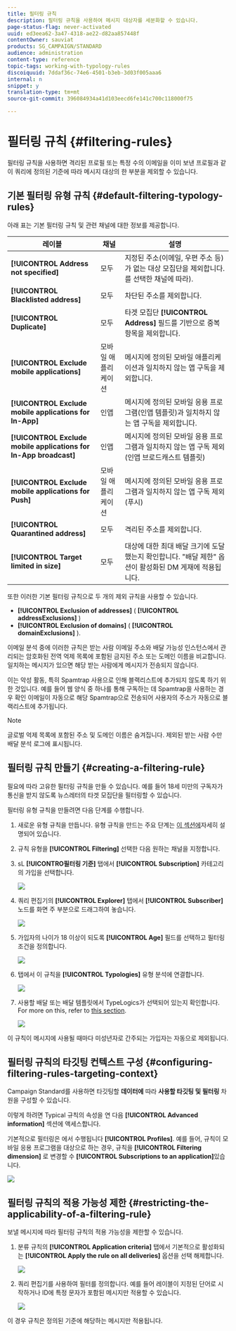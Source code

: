 ```yaml
---
title: 필터링 규칙
description: 필터링 규칙을 사용하여 메시지 대상자를 세분화할 수 있습니다.
page-status-flag: never-activated
uuid: ed3eea62-3a47-4318-ae22-d82aa857448f
contentOwner: sauviat
products: SG_CAMPAIGN/STANDARD
audience: administration
content-type: reference
topic-tags: working-with-typology-rules
discoiquuid: 7ddaf36c-74e6-4501-b3eb-3d03f005aaa6
internal: n
snippet: y
translation-type: tm+mt
source-git-commit: 396084934a41d103eecd6fe141c700c118000f75

---
```



# 필터링 규칙 {#filtering-rules}

필터링 규칙을 사용하면 격리된 프로필 또는 특정 수의 이메일을 이미 보낸 프로필과 같이 쿼리에 정의된 기준에 따라 메시지 대상의 한 부분을 제외할 수 있습니다.

## 기본 필터링 유형 규칙 {#default-filtering-typology-rules}

아래 표는 기본 필터링 규칙 및 관련 채널에 대한 정보를 제공합니다.

| 레이블 | 채널 | 설명 |
---------|----------|---------
| **[!UICONTROL Address not specified]** | 모두 | 지정된 주소(이메일, 우편 주소 등)가 없는 대상 모집단을 제외합니다. 를 선택한 채널에 따라). |
| **[!UICONTROL Blacklisted address]** | 모두 | 차단된 주소를 제외합니다. |
| **[!UICONTROL Duplicate]** | 모두 | 타겟 모집단 **[!UICONTROL Address]** 필드를 기반으로 중복 항목을 제외합니다. |
| **[!UICONTROL Exclude mobile applications]** | 모바일 애플리케이션 | 메시지에 정의된 모바일 애플리케이션과 일치하지 않는 앱 구독을 제외합니다. |
| **[!UICONTROL Exclude mobile applications for In-App]** | 인앱 | 메시지에 정의된 모바일 응용 프로그램(인앱 템플릿)과 일치하지 않는 앱 구독을 제외합니다. |
| **[!UICONTROL Exclude mobile applications for In-App broadcast]** | 인앱 | 메시지에 정의된 모바일 응용 프로그램과 일치하지 않는 앱 구독 제외(인앱 브로드캐스트 템플릿) |
| **[!UICONTROL Exclude mobile applications for Push]** | 모바일 애플리케이션 | 메시지에 정의된 모바일 응용 프로그램과 일치하지 않는 앱 구독 제외(푸시) |
| **[!UICONTROL Quarantined address]** | 모두 | 격리된 주소를 제외합니다. |
| **[!UICONTROL Target limited in size]** | 모두 | 대상에 대한 최대 배달 크기에 도달했는지 확인합니다. &quot;배달 제한&quot; 옵션이 활성화된 DM 게재에 적용됩니다. |

또한 이러한 기본 필터링 규칙으로 두 개의 제외 규칙을 사용할 수 있습니다.

* **[!UICONTROL Exclusion of addresses]** ( **[!UICONTROL addressExclusions]** )
* **[!UICONTROL Exclusion of domains]** ( **[!UICONTROL domainExclusions]** ).

이메일 분석 중에 이러한 규칙은 받는 사람 이메일 주소와 배달 가능성 인스턴스에서 관리되는 암호화된 전역 억제 목록에 포함된 금지된 주소 또는 도메인 이름을 비교합니다. 일치하는 메시지가 있으면 해당 받는 사람에게 메시지가 전송되지 않습니다.

이는 악성 활동, 특히 Spamtrap 사용으로 인해 블랙리스트에 추가되지 않도록 하기 위한 것입니다. 예를 들어 웹 양식 중 하나를 통해 구독하는 데 Spamtrap을 사용하는 경우 확인 이메일이 자동으로 해당 Spamtrap으로 전송되어 사용자의 주소가 자동으로 블랙리스트에 추가됩니다.

>[!NOTE]
>
>글로벌 억제 목록에 포함된 주소 및 도메인 이름은 숨겨집니다. 제외된 받는 사람 수만 배달 분석 로그에 표시됩니다.

## 필터링 규칙 만들기 {#creating-a-filtering-rule}

필요에 따라 고유한 필터링 규칙을 만들 수 있습니다. 예를 들어 18세 미만의 구독자가 통신을 받지 않도록 뉴스레터의 타겟 모집단을 필터링할 수 있습니다.

필터링 유형 규칙을 만들려면 다음 단계를 수행합니다.

1. 새로운 유형 규칙을 만듭니다. 유형 규칙을 만드는 주요 단계는 [이 섹션에](../../sending/using/managing-typology-rules.md)자세히 설명되어 있습니다.

1. 규칙 유형을 **[!UICONTROL Filtering]** 선택한 다음 원하는 채널을 지정합니다.

1. sL **[!UICONTRO필터링 기준]** 탭에서 **[!UICONTROL Subscription]** 카테고리의 가입을 선택합니다.

   ![](assets/typology_create-rule-subscription.png)

1. 쿼리 편집기의 **[!UICONTROL Explorer]** 탭에서 **[!UICONTROL Subscriber]** 노드를 화면 주 부분으로 드래그하여 놓습니다.

   ![](assets/typology_create-rule-subscriber.png)

1. 가입자의 나이가 18 이상이 되도록 **[!UICONTROL Age]** 필드를 선택하고 필터링 조건을 정의합니다.

   ![](assets/typology_create-rule-age.png)

1. 탭에서 이 규칙을 **[!UICONTROL Typologies]** 유형 분석에 연결합니다.

   ![](assets/typology_create-rule-typology.png)

1. 사용할 배달 또는 배달 템플릿에서 TypeLogics가 선택되어 있는지 확인합니다. For more on this, refer to [this section](../../sending/using/managing-typologies.md#applying-typologies-to-messages).

   ![](assets/typology_template.png)

이 규칙이 메시지에 사용될 때마다 미성년자로 간주되는 가입자는 자동으로 제외됩니다.

## 필터링 규칙의 타깃팅 컨텍스트 구성 {#configuring-filtering-rules-targeting-context}

Campaign Standard를 사용하면 타깃팅할 **데이터에** 따라 **사용할 타깃팅 및 필터링** 차원을 구성할 수 있습니다.

이렇게 하려면 Typical 규칙의 속성을 연 다음 **[!UICONTROL Advanced information]** 섹션에 액세스합니다.

기본적으로 필터링은 에서 수행됩니다 **[!UICONTROL Profiles]**. 예를 들어, 규칙이 모바일 응용 프로그램을 대상으로 하는 경우, 규칙을 **[!UICONTROL Filtering dimension]** 로 변경할 수 **[!UICONTROL Subscriptions to an application]**&#x200B;있습니다.

![](assets/typology_rule-order_2.png)

## 필터링 규칙의 적용 가능성 제한 {#restricting-the-applicability-of-a-filtering-rule}

보낼 메시지에 따라 필터링 규칙의 적용 가능성을 제한할 수 있습니다.

1. 분류 규칙의 **[!UICONTROL Application criteria]** 탭에서 기본적으로 활성화되는 **[!UICONTROL Apply the rule on all deliveries]** 옵션을 선택 해제합니다.

   ![](assets/typology_limit.png)

1. 쿼리 편집기를 사용하여 필터를 정의합니다. 예를 들어 레이블이 지정된 단어로 시작하거나 ID에 특정 문자가 포함된 메시지만 적용할 수 있습니다.

   ![](assets/typology_limit-rule.png)

이 경우 규칙은 정의된 기준에 해당하는 메시지만 적용됩니다.
